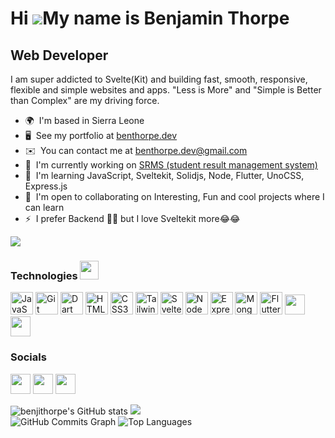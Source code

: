 Hi ![](https://user-images.githubusercontent.com/18350557/176309783-0785949b-9127-417c-8b55-ab5a4333674e.gif)My name is Benjamin Thorpe
=======================================================================================================================================

Web Developer
-------------

I am super addicted to Svelte(Kit) and building fast, smooth, responsive, flexible and simple websites and apps. "Less is More" and "Simple is Better than Complex" are my driving force.

* 🌍  I'm based in Sierra Leone
* 🖥️  See my portfolio at [benthorpe.dev](http://www.benthorpe.dev)
* ✉️  You can contact me at [benthorpe.dev@gmail.com](mailto:benthorpe.dev@gmail.com)
* 🚀  I'm currently working on [SRMS (student result management system)](http://github.com/benjithorpe/SRMS)
* 🧠  I'm learning JavaScript, Sveltekit, Solidjs, Node, Flutter, UnoCSS, Express.js
* 🤝  I'm open to collaborating on Interesting, Fun and cool projects where I can learn
* ⚡  I prefer Backend 🤪🤪 but I love Sveltekit more😂😂

<a href="https://www.github.com/benjithorpe" target="_blank" rel="noreferrer"><img
src="https://img.shields.io/github/followers/benjithorpe?logo=github&style=for-the-badge&color=3382ed&labelColor=0f172a" /></a>

### Technologies <img src = "https://media2.giphy.com/media/QssGEmpkyEOhBCb7e1/giphy.gif?cid=ecf05e47a0n3gi1bfqntqmob8g9aid1oyj2wr3ds3mg700bl&rid=giphy.gif" width="30">


<p align="left">
<!-- JavaScript -->
<a href="https://developer.mozilla.org/en-US/docs/Web/JavaScript" target="_blank" rel="noreferrer"><img src="https://raw.githubusercontent.com/danielcranney/readme-generator/main/public/icons/skills/javascript-colored.svg" width="36" height="36" alt="JavaScript" /></a>
<!-- Git -->
<a href="https://git-scm.com/" target="_blank" rel="noreferrer"><img src="https://raw.githubusercontent.com/danielcranney/readme-generator/main/public/icons/skills/git-colored.svg" width="36" height="36" alt="Git" /></a>
<!-- Dart -->
<a href="https://dart.dev/" target="_blank" rel="noreferrer"><img src="https://raw.githubusercontent.com/danielcranney/readme-generator/main/public/icons/skills/dart-colored.svg" width="36" height="36" alt="Dart" /></a>
<!-- HTML-->
<a href="https://developer.mozilla.org/en-US/docs/Glossary/HTML5" target="_blank" rel="noreferrer"><img src="https://raw.githubusercontent.com/danielcranney/readme-generator/main/public/icons/skills/html5-colored.svg" width="36" height="36" alt="HTML5" /></a>
<!-- CSS -->
<a href="https://www.w3.org/TR/CSS/#css" target="_blank" rel="noreferrer"><img src="https://raw.githubusercontent.com/danielcranney/readme-generator/main/public/icons/skills/css3-colored.svg" width="36" height="36" alt="CSS3" /></a>
<!-- TailwindCSS -->
<a href="https://tailwindcss.com/" target="_blank" rel="noreferrer"><img src="https://raw.githubusercontent.com/danielcranney/readme-generator/main/public/icons/skills/tailwindcss-colored.svg" width="36" height="36" alt="TailwindCSS" /></a>
<!-- Svelte -->
<a href="https://svelte.dev/" target="_blank" rel="noreferrer"><img src="https://raw.githubusercontent.com/danielcranney/readme-generator/main/public/icons/skills/svelte-colored.svg" width="36" height="36" alt="Svelte" /></a>
<!-- Vite -->
<!-- <a href="https://vitejs.dev/" target="_blank" rel="noreferrer"><img src="https://raw.githubusercontent.com/danielcranney/readme-generator/main/public/icons/skills/vite-colored.svg" width="36" height="36" alt="Vite" /></a>-->
<!-- Node -->
<a href="https://nodejs.org/en/" target="_blank" rel="noreferrer"><img src="https://raw.githubusercontent.com/danielcranney/readme-generator/main/public/icons/skills/nodejs-colored.svg" width="36" height="36" alt="NodeJS" /></a>
<!-- Express -->
<a href="https://expressjs.com/" target="_blank" rel="noreferrer"><img src="https://raw.githubusercontent.com/danielcranney/readme-generator/main/public/icons/skills/express-colored.svg" width="36" height="36" alt="Express" /></a>
<!-- MongoDB -->
<a href="https://www.mongodb.com/" target="_blank" rel="noreferrer"><img src="https://raw.githubusercontent.com/danielcranney/readme-generator/main/public/icons/skills/mongodb-colored.svg" width="36" height="36" alt="MongoDB" /></a>
<!-- Flutter -->
<a href="https://flutter.dev/" target="_blank" rel="noreferrer"><img src="https://raw.githubusercontent.com/danielcranney/readme-generator/main/public/icons/skills/flutter-colored.svg" width="36" height="36" alt="Flutter" /></a>
<!-- Netlify -->
<a href="https://netlify.com" target="_blank" rel="noreferrer"> <img width ='32px' src ='https://raw.githubusercontent.com/rahulbanerjee26/githubAboutMeGenerator/main/icons/netlify.svg'> </a>
<!-- Vercel -->
<a href="https://vercel.com" target="_blank" rel="noreferrer"> <img width ='32px' src ='https://raw.githubusercontent.com/rahulbanerjee26/githubAboutMeGenerator/main/icons/vercel-dark.svg'> </a>
</p>

### Socials

<p align="left"> 
<a href="https://discord.com/users/Sparr0w#9195" target="_blank" rel="noreferrer"><img src="https://raw.githubusercontent.com/danielcranney/readme-generator/main/public/icons/socials/discord.svg" width="32" height="32" /></a> 
<a href="https://www.github.com/benjithorpe" target="_blank" rel="noreferrer"><img src="https://raw.githubusercontent.com/danielcranney/readme-generator/main/public/icons/socials/github.svg" width="32" height="32" /></a> 
<a href="https://www.linkedin.com/in/benjamini" target="_blank" rel="noreferrer"><img src="https://raw.githubusercontent.com/danielcranney/readme-generator/main/public/icons/socials/linkedin.svg" width="32" height="32" /></a>
</p>


<div>
<img src="https://github-readme-stats.vercel.app/api?username=benjithorpe&count_private=true&show_icons=true&theme=material-palenight" alt="benjithorpe's GitHub stats" />

<img src="https://github-readme-streak-stats.herokuapp.com?user=benjithorpe&theme=material-palenight&hide_border=true&border_radius=5" />
</div>

<img src="https://github-readme-activity-graph.cyclic.app/graph?username=benjithorpe&bg_color=0f172a&color=ffffff&line=3382ed&point=ffffff&area_color=0f172a&area=true&hide_border=true&custom_title=GitHub%20Commits%20Graph" alt="GitHub Commits Graph" />

<img src="https://github-readme-stats.vercel.app/api/top-langs/?username=benjithorpe&theme=material-palenight&layout=compact" alt="Top Languages"/>
